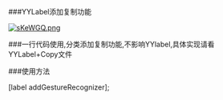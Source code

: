 ###YYLabel添加复制功能

[![sKeWGQ.png](https://s3.ax1x.com/2021/01/08/sKeWGQ.png)](https://imgchr.com/i/sKeWGQ)

###一行代码使用,分类添加复制功能,不影响YYlabel,具体实现请看YYLabel+Copy文件

###使用方法

[label addGestureRecognizer];
